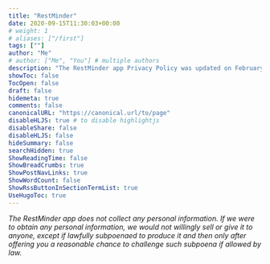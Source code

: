 ```yaml
---
title: "RestMinder"
date: 2020-09-15T11:30:03+00:00
# weight: 1
# aliases: ["/first"]
tags: [""]
author: "Me"
# author: ["Me", "You"] # multiple authors
description: "The RestMinder app Privacy Policy was updated on February 28, 2023."
showToc: false
TocOpen: false
draft: false
hidemeta: true
comments: false
canonicalURL: "https://canonical.url/to/page"
disableHLJS: true # to disable highlightjs
disableShare: false
disableHLJS: false
hideSummary: false
searchHidden: true
ShowReadingTime: false
ShowBreadCrumbs: true
ShowPostNavLinks: true
ShowWordCount: false
ShowRssButtonInSectionTermList: true
UseHugoToc: true
---
```


*The RestMinder app does not collect any personal information. If we were to obtain any personal information, we would not willingly sell or give it to anyone, except if lawfully subpoenaed to produce it and then only after offering you a reasonable chance to challenge such subpoena if allowed by law.*